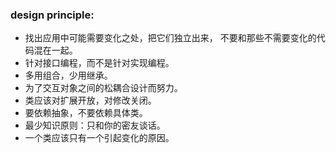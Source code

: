 ### design principle:
* 找出应用中可能需要变化之处，把它们独立出来， 不要和那些不需要变化的代码混在一起。
* 针对接口编程，而不是针对实现编程。
* 多用组合，少用继承。
* 为了交互对象之间的松耦合设计而努力。
* 类应该对扩展开放，对修改关闭。
* 要依赖抽象，不要依赖具体类。
* 最少知识原则：只和你的密友谈话。
* 一个类应该只有一个引起变化的原因。